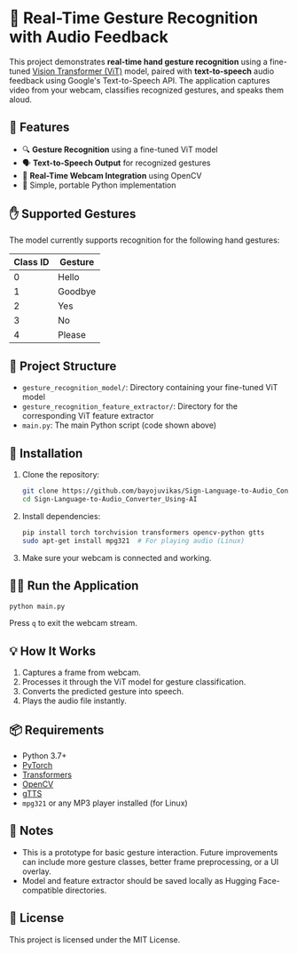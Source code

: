 # 🤖 Real-Time Gesture Recognition with Audio Feedback

This project demonstrates **real-time hand gesture recognition** using a fine-tuned [Vision Transformer (ViT)](https://huggingface.co/transformers/model_doc/vit.html) model, paired with **text-to-speech** audio feedback using Google's Text-to-Speech API. The application captures video from your webcam, classifies recognized gestures, and speaks them aloud.

## 🧠 Features

* 🔍 **Gesture Recognition** using a fine-tuned ViT model
* 🗣️ **Text-to-Speech Output** for recognized gestures
* 🎥 **Real-Time Webcam Integration** using OpenCV
* 🧰 Simple, portable Python implementation

## ✋ Supported Gestures

The model currently supports recognition for the following hand gestures:

| Class ID | Gesture |
| -------- | ------- |
| 0        | Hello   |
| 1        | Goodbye |
| 2        | Yes     |
| 3        | No      |
| 4        | Please  |

## 🧱 Project Structure

* `gesture_recognition_model/`: Directory containing your fine-tuned ViT model
* `gesture_recognition_feature_extractor/`: Directory for the corresponding ViT feature extractor
* `main.py`: The main Python script (code shown above)

## 🚀 Installation

1. Clone the repository:

   ```bash
   git clone https://github.com/bayojuvikas/Sign-Language-to-Audio_Converter_Using-AI.git
   cd Sign-Language-to-Audio_Converter_Using-AI
   ```

2. Install dependencies:

   ```bash
   pip install torch torchvision transformers opencv-python gtts
   sudo apt-get install mpg321  # For playing audio (Linux)
   ```

3. Make sure your webcam is connected and working.

## 🏃‍♂️ Run the Application

```bash
python main.py
```

Press `q` to exit the webcam stream.

## 💡 How It Works

1. Captures a frame from webcam.
2. Processes it through the ViT model for gesture classification.
3. Converts the predicted gesture into speech.
4. Plays the audio file instantly.

## 📦 Requirements

* Python 3.7+
* [PyTorch](https://pytorch.org/)
* [Transformers](https://huggingface.co/transformers/)
* [OpenCV](https://opencv.org/)
* [gTTS](https://pypi.org/project/gTTS/)
* `mpg321` or any MP3 player installed (for Linux)

## 📌 Notes

* This is a prototype for basic gesture interaction. Future improvements can include more gesture classes, better frame preprocessing, or a UI overlay.
* Model and feature extractor should be saved locally as Hugging Face-compatible directories.

## 📄 License

This project is licensed under the MIT License.
